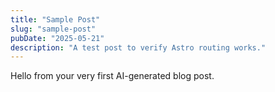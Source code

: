 ```yaml
---
title: "Sample Post"
slug: "sample-post"
pubDate: "2025-05-21"
description: "A test post to verify Astro routing works."
---
```


Hello from your very first AI-generated blog post.
